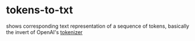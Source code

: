 # tokens-to-txt
shows corresponding text representation of a sequence of tokens, basically the invert of OpenAI's [tokenizer](https://platform.openai.com/tokenizer)
